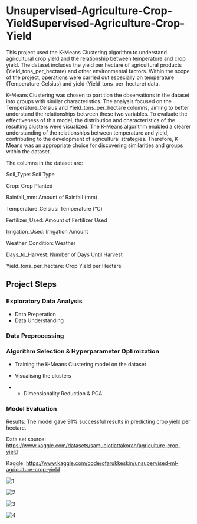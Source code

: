 # Unsupervised-Agriculture-Crop-YieldSupervised-Agriculture-Crop-Yield

This project used the K-Means Clustering algorithm to understand agricultural crop yield and the relationship between temperature and crop yield. The dataset includes the yield per hectare of agricultural products (Yield_tons_per_hectare) and other environmental factors. Within the scope of the project, operations were carried out especially on temperature (Temperature_Celsius) and yield (Yield_tons_per_hectare) data.

K-Means Clustering was chosen to partition the observations in the dataset into groups with similar characteristics. The analysis focused on the Temperature_Celsius and Yield_tons_per_hectare columns, aiming to better understand the relationships between these two variables. To evaluate the effectiveness of this model, the distribution and characteristics of the resulting clusters were visualized. The K-Means algorithm enabled a clearer understanding of the relationships between temperature and yield, contributing to the development of agricultural strategies. Therefore, K-Means was an appropriate choice for discovering similarities and groups within the dataset.


The columns in the dataset are:

Soil_Type: Soil Type

Crop: Crop Planted

Rainfall_mm: Amount of Rainfall (mm)

Temperature_Celsius: Temperature (°C)

Fertilizer_Used: Amount of Fertilizer Used

Irrigation_Used: Irrigation Amount

Weather_Condition: Weather

Days_to_Harvest: Number of Days Until Harvest

Yield_tons_per_hectare: Crop Yield per Hectare 

## Project Steps

### Exploratory Data Analysis

* Data Preperation
* Data Understanding

### Data Preprocessing

### Algorithm Selection & Hyperparameter Optimization

* Training the K-Means Clustering model on the dataset

* Visualising the clusters

* * Dimensionality Reduction & PCA

### Model Evaluation

Results:
The model gave 91% successful results in predicting crop yield per hectare.

Data set source:
https://www.kaggle.com/datasets/samuelotiattakorah/agriculture-crop-yield

Kaggle: https://www.kaggle.com/code/ofarukkeskin/unsupervised-ml-agriculture-crop-yield

![1](https://github.com/user-attachments/assets/21dd8a5e-faed-4448-9b38-32c5fd3d49ce)

![2](https://github.com/user-attachments/assets/cb8ca838-822a-4294-9d26-fe8e66ad687b)

![3](https://github.com/user-attachments/assets/428b31d1-9859-4704-9705-f953041aca77)

![4](https://github.com/user-attachments/assets/61154782-9253-41aa-8988-a49c22a84240)


